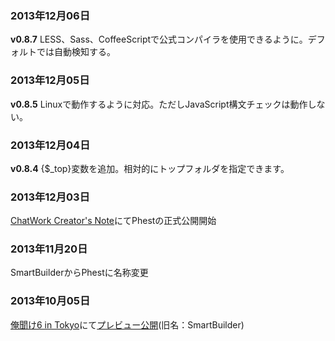 ### 2013年12月06日

**v0.8.7** LESS、Sass、CoffeeScriptで公式コンパイラを使用できるように。デフォルトでは自動検知する。

### 2013年12月05日

**v0.8.5** Linuxで動作するように対応。ただしJavaScript構文チェックは動作しない。

### 2013年12月04日

**v0.8.4** {$_top}変数を追加。相対的にトップフォルダを指定できます。

### 2013年12月03日

[ChatWork Creator's Note](http://c-note.chatwork.com/post/68781816704/phest-php-easy-static-site-generator)にてPhestの正式公開開始

### 2013年11月20日

SmartBuilderからPhestに名称変更

### 2013年10月05日

[俺聞け6 in Tokyo](http://www.msng.info/archives/2013/09/orekike6-schedule.php)にて[プレビュー公開](http://www.slideshare.net/mskmasaki/web-26886030)(旧名：SmartBuilder)

